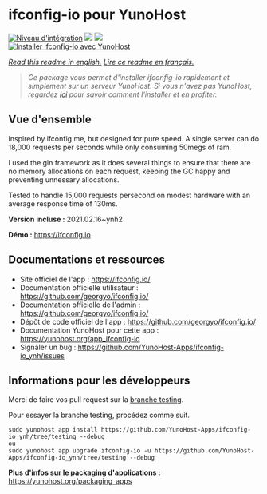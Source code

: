 # ifconfig-io pour YunoHost

[![Niveau d'intégration](https://dash.yunohost.org/integration/ifconfig-io.svg)](https://dash.yunohost.org/appci/app/ifconfig-io) ![](https://ci-apps.yunohost.org/ci/badges/ifconfig-io.status.svg) ![](https://ci-apps.yunohost.org/ci/badges/ifconfig-io.maintain.svg)  
[![Installer ifconfig-io avec YunoHost](https://install-app.yunohost.org/install-with-yunohost.svg)](https://install-app.yunohost.org/?app=ifconfig-io)

*[Read this readme in english.](./README.md)*
*[Lire ce readme en français.](./README_fr.md)*

> *Ce package vous permet d'installer ifconfig-io rapidement et simplement sur un serveur YunoHost.
Si vous n'avez pas YunoHost, regardez [ici](https://yunohost.org/#/install) pour savoir comment l'installer et en profiter.*

## Vue d'ensemble

Inspired by ifconfig.me, but designed for pure speed. A single server can do 18,000 requests per seconds while only consuming 50megs of ram.

I used the gin framework as it does several things to ensure that there are no memory allocations on each request, keeping the GC happy and preventing unnessary allocations.

Tested to handle 15,000 requests persecond on modest hardware with an average response time of 130ms.


**Version incluse :** 2021.02.16~ynh2

**Démo :** https://ifconfig.io

## Documentations et ressources

* Site officiel de l'app : https://ifconfig.io/
* Documentation officielle utilisateur : https://github.com/georgyo/ifconfig.io/
* Documentation officielle de l'admin : https://github.com/georgyo/ifconfig.io/
* Dépôt de code officiel de l'app : https://github.com/georgyo/ifconfig.io/
* Documentation YunoHost pour cette app : https://yunohost.org/app_ifconfig-io
* Signaler un bug : https://github.com/YunoHost-Apps/ifconfig-io_ynh/issues

## Informations pour les développeurs

Merci de faire vos pull request sur la [branche testing](https://github.com/YunoHost-Apps/ifconfig-io_ynh/tree/testing).

Pour essayer la branche testing, procédez comme suit.
```
sudo yunohost app install https://github.com/YunoHost-Apps/ifconfig-io_ynh/tree/testing --debug
ou
sudo yunohost app upgrade ifconfig-io -u https://github.com/YunoHost-Apps/ifconfig-io_ynh/tree/testing --debug
```

**Plus d'infos sur le packaging d'applications :** https://yunohost.org/packaging_apps